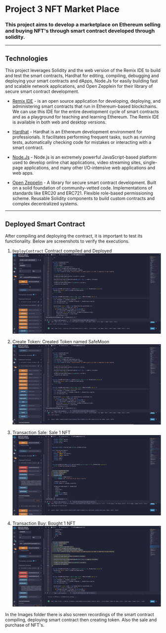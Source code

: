 # Project 3 NFT Market Place

### This project aims to develop a marketplace on Ethereum selling and buying NFT's through smart contract developed through solidity.

---

## Technologies

This project leverages Solidity and the web version of the Remix IDE to build and test the smart contracts, Hardhat for editing, compiling, debugging and deploying your smart contracts and dApps, Node.Js for easily building fast and scalable network applications, and Open Zepplein for their library of secure smart contract development.

- [Remix IDE](https://remix.ethereum.org/#optimize=false&runs=200&evmVersion=null&version=soljson-v0.8.7+commit.e28d00a7.js) - is an open source application for developing, deploying, and administering smart contracts that run in Ethereum-based blockchains. We can use this IDE for the entire development cycle of smart contracts and as a playground for teaching and learning Ethereum. The Remix IDE is available in both web and desktop versions.

- [Hardhat](https://hardhat.org/tutorial/setting-up-the-environment) - Hardhat is an Ethereum development environment for professionals. It facilitates performing frequent tasks, such as running tests, automatically checking code for mistakes or interacting with a smart contract. 

- [Node.Js](https://hardhat.org/tutorial/setting-up-the-environment) - Node.js is an extremely powerful JavaScript-based platform used to develop online chat applications, video streaming sites, single-page applications, and many other I/O-intensive web applications and web apps.

- [Open Zeppelin](https://docs.openzeppelin.com/contracts/2.x/api/token/erc721#IERC721) - A library for secure smart contract development. Built on a solid foundation of community-vetted code. Implementations of standards like ERC20 and ERC721.  Flexible role-based permissioning scheme. Reusable Solidity components to build custom contracts and complex decentralized systems.

---

## Deployed Smart Contract

After compiling and deploying the contract, it is important to test its functionality. Below are screenshots to verify the executions.

1. `DeployContract` Contract compiled and Deployed
   ![Deployed Contract](Images/Deploy.png)

2. Create Token: Created Token named SafeMoon
   ![Create Token](Images/CreateTokens.png)

3. Transaction Sale: Sale 1 NFT
   ![NFT Market Sale](Images/MarketSale.png)

4. Transaction Buy: Bought 1 NFT
   ![NFT Market Purchase](Images/Marketbuy.png)

In the Images folder there is also screen recordings of the smart contract compiling, deploying smart contract then creating token.  Also the sale and purchase of NFT's.